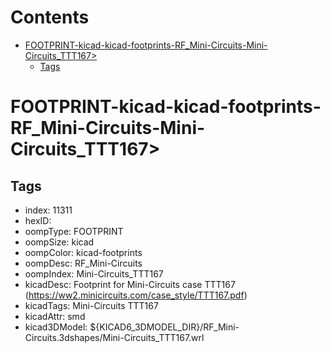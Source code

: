 



Contents
========

* [FOOTPRINT-kicad-kicad-footprints-RF_Mini-Circuits-Mini-Circuits_TTT167>](#footprint-kicad-kicad-footprints-rf_mini-circuits-mini-circuits_ttt167)
	* [Tags](#tags)

# FOOTPRINT-kicad-kicad-footprints-RF_Mini-Circuits-Mini-Circuits_TTT167>

## Tags

- index: 11311
- hexID: 
- oompType: FOOTPRINT
- oompSize: kicad
- oompColor: kicad-footprints
- oompDesc: RF_Mini-Circuits
- oompIndex: Mini-Circuits_TTT167
- kicadDesc: Footprint for Mini-Circuits case TTT167 (https://ww2.minicircuits.com/case_style/TTT167.pdf)
- kicadTags: Mini-Circuits TTT167
- kicadAttr: smd
- kicad3DModel: ${KICAD6_3DMODEL_DIR}/RF_Mini-Circuits.3dshapes/Mini-Circuits_TTT167.wrl
